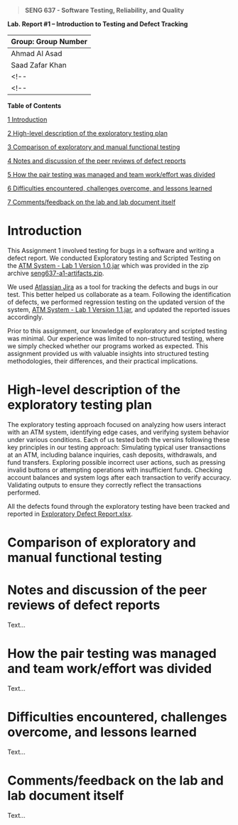 >   **SENG 637 - Software Testing, Reliability, and Quality**

**Lab. Report \#1 – Introduction to Testing and Defect Tracking**

| Group: Group Number      |
|-----------------|
| Ahmad Al Asad                |   
| Saad Zafar Khan              |   
<!-- | Student 3 name               |    -->
<!-- | Student 4 name                |    -->


**Table of Contents**
<!-- 
(When you finish writing, update the following list using right click, then
“Update Field”) -->

[1 Introduction](#_Toc439194677)

[2 High-level description of the exploratory testing plan](#_Toc439194678)

[3 Comparison of exploratory and manual functional testing](#_Toc439194679)

[4 Notes and discussion of the peer reviews of defect reports](#_Toc439194680)

[5 How the pair testing was managed and team work/effort was divided](#_Toc439194681)

[6 Difficulties encountered, challenges overcome, and lessons learned](#_Toc439194682)

[7 Comments/feedback on the lab and lab document itself](#_Toc439194683)

# Introduction

This Assignment 1 involved testing for bugs in a software and writing a defect report. We conducted Exploratory testing and Scripted Testing on the [ATM System - Lab 1 Version 1.0.jar](https://github.com/seng637-winter2025/a1-ExGranite/blob/main/Assignment%201%20-%20artifacts/ATM%20System%20-%20Lab%201%20Version%201.0.jar) which was provided in the zip archive [seng637-a1-artifacts.zip](https://github.com/seng637-winter2025/a1-ExGranite/blob/main/seng637-a1-artifacts.zip).

We used [Atlassian Jira](https://www.atlassian.com/software/jira) as a tool for tracking the defects and bugs in our test. This better helped us collaborate as a team. Following the identification of defects, we performed regression testing on the updated version of the system, [ATM System - Lab 1 Version 1.1.jar](https://github.com/seng637-winter2025/a1-ExGranite/blob/main/Assignment%201%20-%20artifacts/ATM%20System%20-%20Lab%201%20Version%201.1.jar), and updated the reported issues accordingly.

Prior to this assignment, our knowledge of exploratory and scripted testing was minimal. Our experience was limited to non-structured testing, where we simply checked whether our programs worked as expected. This assignment provided us with valuable insights into structured testing methodologies, their differences, and their practical implications.

# High-level description of the exploratory testing plan

The exploratory testing approach focused on analyzing how users interact with an ATM system, identifying edge cases, and verifying system behavior under various conditions. Each of us tested both the versins following these key principles in our testing approach: Simulating typical user transactions at an ATM, including balance inquiries, cash deposits, withdrawals, and fund transfers. Exploring possible incorrect user actions, such as pressing invalid buttons or attempting operations with insufficient funds. Checking account balances and system logs after each transaction to verify accuracy. Validating outputs to ensure they correctly reflect the transactions performed.

All the defects found through the exploratory testing have been tracked and reported in [Exploratory Defect Report.xlsx](https://github.com/seng637-winter2025/a1-ExGranite/blob/main/Bug%20Reports/Exploratory%20Defect%20Report.xlsx).

# Comparison of exploratory and manual functional testing


# Notes and discussion of the peer reviews of defect reports

Text…

# How the pair testing was managed and team work/effort was divided 

Text…

# Difficulties encountered, challenges overcome, and lessons learned

Text…

# Comments/feedback on the lab and lab document itself

Text…
